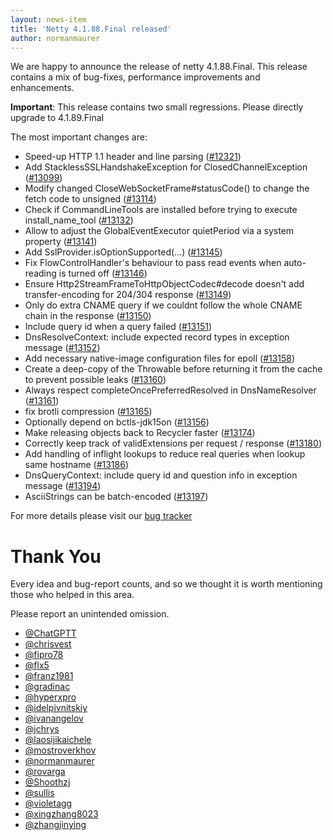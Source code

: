 ```yaml
---
layout: news-item
title: 'Netty 4.1.88.Final released'
author: normanmaurer
---
```


We are happy to announce the release of netty 4.1.88.Final.
This release contains a mix of bug-fixes, performance improvements and enhancements.

__Important__: This release contains two small regressions. Please directly upgrade to 4.1.89.Final

The most important changes are:

* Speed-up HTTP 1.1 header and line parsing ([#12321](https://github.com/netty/netty/pull/12321))
* Add StacklessSSLHandshakeException for ClosedChannelException ([#13099](https://github.com/netty/netty/pull/13099))
* Modify changed CloseWebSocketFrame#statusCode() to change the fetch code to unsigned ([#13114](https://github.com/netty/netty/pull/13114))
* Check if CommandLineTools are installed before trying to execute install_name_tool ([#13132](https://github.com/netty/netty/pull/13132))
* Allow to adjust the GlobalEventExecutor quietPeriod via a system property ([#13141](https://github.com/netty/netty/pull/13141))
* Add SslProvider.isOptionSupported(...) ([#13145](https://github.com/netty/netty/pull/13145))
* Fix FlowControlHandler's behaviour to pass read events when auto-reading is turned off  ([#13146](https://github.com/netty/netty/pull/13146))
* Ensure Http2StreamFrameToHttpObjectCodec#decode doesn't add transfer-encoding for 204/304 response ([#13149](https://github.com/netty/netty/pull/13149))
* Only do extra CNAME query if we couldnt follow the whole CNAME chain in the response ([#13150](https://github.com/netty/netty/pull/13150))
* Include query id when a query failed ([#13151](https://github.com/netty/netty/pull/13151))
* DnsResolveContext: include expected record types in exception message ([#13152](https://github.com/netty/netty/pull/13152))
* Add necessary native-image configuration files for epoll ([#13158](https://github.com/netty/netty/pull/13158))
* Create a deep-copy of the Throwable before returning it from the cache to prevent possible leaks ([#13160](https://github.com/netty/netty/pull/13160))
* Always respect completeOncePreferredResolved in DnsNameResolver ([#13161](https://github.com/netty/netty/pull/13161))
* fix brotli compression ([#13165](https://github.com/netty/netty/pull/13165))
* Optionally depend on bctls-jdk15on ([#13156](https://github.com/netty/netty/pull/13156))
* Make releasing objects back to Recycler faster ([#13174](https://github.com/netty/netty/pull/13174))
* Correctly keep track of validExtensions per request / response ([#13180](https://github.com/netty/netty/pull/13180))
* Add handling of inflight lookups to reduce real queries when lookup same hostname ([#13186](https://github.com/netty/netty/pull/13186)) 
* DnsQueryContext: include query id and question info in exception message ([#13194](https://github.com/netty/netty/pull/13194)) 
* AsciiStrings can be batch-encoded ([#13197](https://github.com/netty/netty/pull/13197)) 

For more details please visit our [bug tracker](https://github.com/netty/netty/issues?q=milestone%3A4.1.88.Final+is%3Aclosed)

# Thank You

Every idea and bug-report counts, and so we thought it is worth mentioning those who helped in this area.

Please report an unintended omission.


* [@ChatGPTT](https://github.com/ChatGPTT)
* [@chrisvest](https://github.com/chrisvest)
* [@fipro78](https://github.com/fipro78)
* [@flx5](https://github.com/flx5)
* [@franz1981](https://github.com/franz1981)
* [@gradinac](https://github.com/gradinac)
* [@hyperxpro](https://github.com/hyperxpro)
* [@idelpivnitskiy](https://github.com/idelpivnitskiy)
* [@ivanangelov](https://github.com/ivanangelov)
* [@jchrys](https://github.com/jchrys)
* [@laosijikaichele](https://github.com/laosijikaichele)
* [@mostroverkhov](https://github.com/mostroverkhov)
* [@normanmaurer](https://github.com/normanmaurer)
* [@rovarga](https://github.com/rovarga)
* [@Shoothzj](https://github.com/Shoothzj)
* [@sullis](https://github.com/sullis)
* [@violetagg](https://github.com/violetagg)
* [@xingzhang8023](https://github.com/xingzhang8023)
* [@zhangjinying](https://github.com/zhangjinying)

